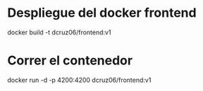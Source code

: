 # Despliegue del docker frontend
docker build -t dcruz06/frontend:v1

# Correr el contenedor
docker run -d -p 4200:4200 dcruz06/frontend:v1